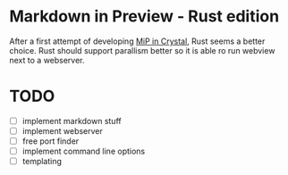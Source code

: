 # Markdown in Preview - Rust edition

After a first attempt of developing [MiP in
Crystal](https://github.com/mipmip/mip.cr), Rust seems a better choice.  Rust
should support parallism better so it is able ro run webview next to a
webserver.

# TODO

- [ ] implement markdown stuff
- [ ] implement webserver
- [ ] free port finder
- [ ] implement command line options
- [ ]  templating
